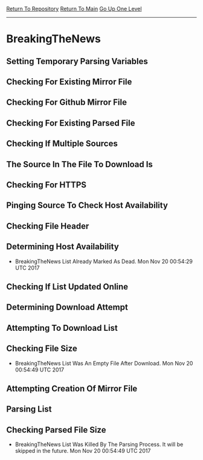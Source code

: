 [Return To Repository](https://github.com/deathbybandaid/piholeparser/)
[Return To Main](https://github.com/deathbybandaid/piholeparser/blob/master/RecentRunLogs/Mainlog.md)
[Go Up One Level](https://github.com/deathbybandaid/piholeparser/blob/master/RecentRunLogs/TopLevelScripts/30-Processing-Blacklists.md)
____________________________________
# BreakingTheNews
## Setting Temporary Parsing Variables
## Checking For Existing Mirror File
## Checking For Github Mirror File
## Checking For Existing Parsed File
## Checking If Multiple Sources
## The Source In The File To Download Is
## Checking For HTTPS
## Pinging Source To Check Host Availability
## Checking File Header
## Determining Host Availability
* BreakingTheNews List Already Marked As Dead. Mon Nov 20 00:54:29 UTC 2017
## Checking If List Updated Online
## Determining Download Attempt
## Attempting To Download List
## Checking File Size
* BreakingTheNews List Was An Empty File After Download. Mon Nov 20 00:54:49 UTC 2017
## Attempting Creation Of Mirror File
## Parsing List
## Checking Parsed File Size
* BreakingTheNews List Was Killed By The Parsing Process. It will be skipped in the future. Mon Nov 20 00:54:49 UTC 2017
